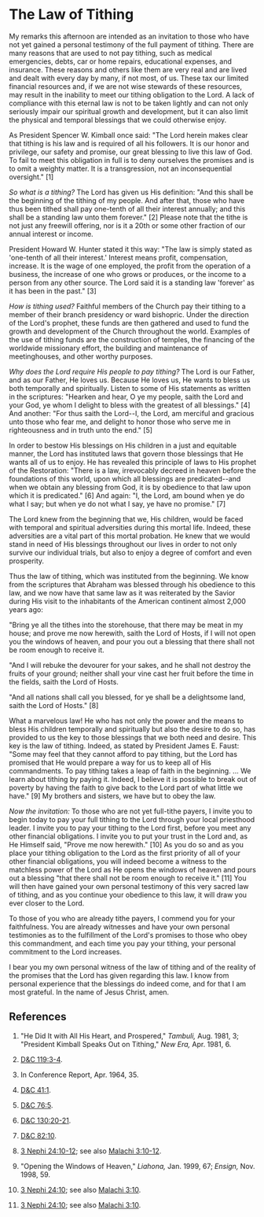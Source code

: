 # The Law of Tithing

My remarks this afternoon are intended as an invitation to those who have not
yet gained a personal testimony of the full payment of tithing. There are many
reasons that are used to not pay tithing, such as medical emergencies, debts,
car or home repairs, educational expenses, and insurance. These reasons and
others like them are very real and are lived and dealt with every day by many,
if not most, of us. These tax our limited financial resources and, if we are
not wise stewards of these resources, may result in the inability to meet our
tithing obligation to the Lord. A lack of compliance with this eternal law is
not to be taken lightly and can not only seriously impair our spiritual growth
and development, but it can also limit the physical and temporal blessings
that we could otherwise enjoy.

As President Spencer W. Kimball once said: "The Lord herein makes clear that
tithing is his law and is required of all his followers. It is our honor and
privilege, our safety and promise, our great blessing to live this law of God.
To fail to meet this obligation in full is to deny ourselves the promises and
is to omit a weighty matter. It is a transgression, not an inconsequential
oversight." [1]

_So what is a tithing?_ The Lord has given us His definition: "And this shall
be the beginning of the tithing of my people. And after that, those who have
thus been tithed shall pay one-tenth of all their interest annually; and this
shall be a standing law unto them forever." [2]  Please note that the tithe is
not just any freewill offering, nor is it a 20th or some other fraction of our
annual interest or income.

President Howard W. Hunter stated it this way: "The law is simply stated as
'one-tenth of all their interest.' Interest means profit, compensation,
increase. It is the wage of one employed, the profit from the operation of a
business, the increase of one who grows or produces, or the income to a person
from any other source. The Lord said it is a standing law 'forever' as it has
been in the past." [3]

_How is tithing used?_ Faithful members of the Church pay their tithing to a
member of their branch presidency or ward bishopric. Under the direction of
the Lord's prophet, these funds are then gathered and used to fund the growth
and development of the Church throughout the world. Examples of the use of
tithing funds are the construction of temples, the financing of the worldwide
missionary effort, the building and maintenance of meetinghouses, and other
worthy purposes.

_Why does the Lord require His people to pay tithing?_ The Lord is our Father,
and as our Father, He loves us. Because He loves us, He wants to bless us both
temporally and spiritually. Listen to some of His statements as written in the
scriptures: "Hearken and hear, O ye my people, saith the Lord and your God, ye
whom I delight to bless with the greatest of all blessings." [4]  And another:
"For thus saith the Lord--I, the Lord, am merciful and gracious unto those who
fear me, and delight to honor those who serve me in righteousness and in truth
unto the end." [5]

In order to bestow His blessings on His children in a just and equitable
manner, the Lord has instituted laws that govern those blessings that He wants
all of us to enjoy. He has revealed this principle of laws to His prophet of
the Restoration: "There is a law, irrevocably decreed in heaven before the
foundations of this world, upon which all blessings are predicated--and when
we obtain any blessing from God, it is by obedience to that law upon which it
is predicated." [6]  And again: "I, the Lord, am bound when ye do what I say;
but when ye do not what I say, ye have no promise." [7]

The Lord knew from the beginning that we, His children, would be faced with
temporal and spiritual adversities during this mortal life. Indeed, these
adversities are a vital part of this mortal probation. He knew that we would
stand in need of His blessings throughout our lives in order to not only
survive our individual trials, but also to enjoy a degree of comfort and even
prosperity.

Thus the law of tithing, which was instituted from the beginning. We know from
the scriptures that Abraham was blessed through his obedience to this law, and
we now have that same law as it was reiterated by the Savior during His visit
to the inhabitants of the American continent almost 2,000 years ago:

"Bring ye all the tithes into the storehouse, that there may be meat in my
house; and prove me now herewith, saith the Lord of Hosts, if I will not open
you the windows of heaven, and pour you out a blessing that there shall not be
room enough to receive it.

"And I will rebuke the devourer for your sakes, and he shall not destroy the
fruits of your ground; neither shall your vine cast her fruit before the time
in the fields, saith the Lord of Hosts.

"And all nations shall call you blessed, for ye shall be a delightsome land,
saith the Lord of Hosts." [8]

What a marvelous law! He who has not only the power and the means to bless His
children temporally and spiritually but also the desire to do so, has provided
to us the key to those blessings that we both need and desire. This key is the
law of tithing. Indeed, as stated by President James E. Faust: "Some may feel
that they cannot afford to pay tithing, but the Lord has promised that He
would prepare a way for us to keep all of His commandments. To pay tithing
takes a leap of faith in the beginning. ... We learn about tithing by paying it.
Indeed, I believe it is possible to break out of poverty by having the faith
to give back to the Lord part of what little we have." [9]  My brothers and
sisters, we have but to obey the law.

_Now the invitation:_ To those who are not yet full-tithe payers, I invite you
to begin today to pay your full tithing to the Lord through your local
priesthood leader. I invite you to pay your tithing to the Lord first, before
you meet any other financial obligations. I invite you to put your trust in
the Lord and, as He Himself said, "Prove me now herewith." [10]  As you do so
and as you place your tithing obligation to the Lord as the first priority of
all of your other financial obligations, you will indeed become a witness to
the matchless power of the Lord as He opens the windows of heaven and pours
out a blessing "that there shall not be room enough to receive it." [11]  You
will then have gained your own personal testimony of this very sacred law of
tithing, and as you continue your obedience to this law, it will draw you ever
closer to the Lord.

To those of you who are already tithe payers, I commend you for your
faithfulness. You are already witnesses and have your own personal testimonies
as to the fulfillment of the Lord's promises to those who obey this
commandment, and each time you pay your tithing, your personal commitment to
the Lord increases.

I bear you my own personal witness of the law of tithing and of the reality of
the promises that the Lord has given regarding this law. I know from personal
experience that the blessings do indeed come, and for that I am most grateful.
In the name of Jesus Christ, amen.

## References

  1.  "He Did It with All His Heart, and Prospered," _Tambuli,_ Aug. 1981, 3; "President Kimball Speaks Out on Tithing," _New Era,_ Apr. 1981, 6.

  2.   [D&amp;C 119:3-4](https://www.lds.org/scriptures/dc-testament/dc/119.3-4?lang=eng#2).

  3.  In Conference Report, Apr. 1964, 35.

  4.   [D&amp;C 41:1](https://www.lds.org/scriptures/dc-testament/dc/41.1?lang=eng#0).

  5.   [D&amp;C 76:5](https://www.lds.org/scriptures/dc-testament/dc/76.5?lang=eng#4).

  6.   [D&amp;C 130:20-21](https://www.lds.org/scriptures/dc-testament/dc/130.20-21?lang=eng#19).

  7.   [D&amp;C 82:10](https://www.lds.org/scriptures/dc-testament/dc/82.10?lang=eng#9).

  8.   [3 Nephi 24:10-12](https://www.lds.org/scriptures/bofm/3-ne/24.10-12?lang=eng#9); see also [Malachi 3:10-12](https://www.lds.org/scriptures/ot/mal/3.10-12?lang=eng#9).

  9.  "Opening the Windows of Heaven," _Liahona,_ Jan. 1999, 67; _Ensign,_ Nov. 1998, 59.

  10.   [3 Nephi 24:10](https://www.lds.org/scriptures/bofm/3-ne/24.10?lang=eng#9); see also [Malachi 3:10](https://www.lds.org/scriptures/ot/mal/3.10?lang=eng#9).

  11.   [3 Nephi 24:10](https://www.lds.org/scriptures/bofm/3-ne/24.10?lang=eng#9); see also [Malachi 3:10](https://www.lds.org/scriptures/ot/mal/3.10?lang=eng#9).

